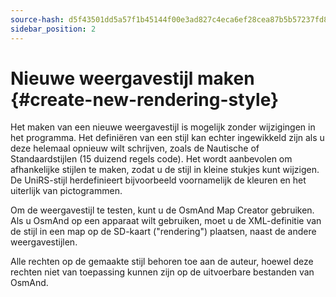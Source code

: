 ```yaml
---
source-hash: d5f43501dd5a57f1b45144f00e3ad827c4eca6ef28cea87b5b57237fd810cbe5
sidebar_position: 2
---
```


# Nieuwe weergavestijl maken {#create-new-rendering-style}

Het maken van een nieuwe weergavestijl is mogelijk zonder wijzigingen in het programma. Het definiëren van een stijl kan echter ingewikkeld zijn als u deze helemaal opnieuw wilt schrijven, zoals de Nautische of Standaardstijlen (15 duizend regels code). Het wordt aanbevolen om afhankelijke stijlen te maken, zodat u de stijl in kleine stukjes kunt wijzigen. De UniRS-stijl herdefinieert bijvoorbeeld voornamelijk de kleuren en het uiterlijk van pictogrammen.

Om de weergavestijl te testen, kunt u de OsmAnd Map Creator gebruiken. Als u OsmAnd op een apparaat wilt gebruiken, moet u de XML-definitie van de stijl in een map op de SD-kaart ("rendering") plaatsen, naast de andere weergavestijlen.

Alle rechten op de gemaakte stijl behoren toe aan de auteur, hoewel deze rechten niet van toepassing kunnen zijn op de uitvoerbare bestanden van OsmAnd.